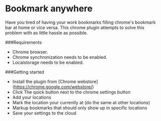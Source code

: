 Bookmark anywhere
=================
Have you tired of having your work bookmarks filling chrome's bookmark bar at home or vice versa. This chrome plugin attempts to solve this problem with as little hassle as possible.

###Requirements
* Chrome browser.
* Chrome synchronization needs to be enabled.
* Localstorage needs to be enabled.

###Getting started
* Install the plugin from [Chrome webstore] (https://chrome.google.com/webstore/) 
* Click The quick button next to the chrome settings button
* Add your locations
* Mark the location your currently at (do the same at other locations)
* Markup bookmarks that should only show up in specific locations
* Save your settings to the cloud

